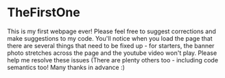 # TheFirstOne
This is my first webpage ever! 
Please feel free to suggest corrections and make suggestions to my code. You'll notice when you load the page that there are several things that need to be fixed up - for starters, the banner photo stretches across the page and the youtube video won't play. Please help me resolve these issues (There are plenty others too - including code semantics too! Many thanks in advance :)
